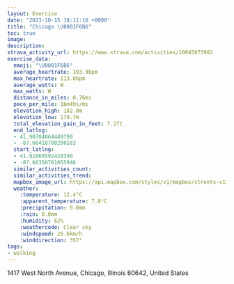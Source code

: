 ```yaml
---
layout: Exercise
date: '2023-10-15 18:11:16 +0000'
title: "Chicago \U0001F6B6"
toc: true
image:
description:
strava_activity_url: https://www.strava.com/activities/10045973982
exercise_data:
  emoji: "\U0001F6B6"
  average_heartrate: 103.9bpm
  max_heartrate: 113.0bpm
  average_watts: W
  max_watts: W
  distance_in_miles: 0.76mi
  pace_per_mile: 16m49s/mi
  elevation_high: 182.0m
  elevation_low: 179.7m
  total_elevation_gain_in_feet: 7.2ft
  end_latlng:
  - 41.90704864449799
  - -87.66418780200183
  start_latlng:
  - 41.91060592420399
  - -87.66350761055946
  similar_activities_count:
  similar_activities_trend:
  mapbox_image_url: https://api.mapbox.com/styles/v1/mapbox/streets-v11/static/path-5+787af2-1.0(crx~F~iavOzA%3F~HK),pin-s-s+e5b22e(-87.6664,41.91026),pin-s-f+89ae00(-87.66633999999999,41.9082)/auto/800x800?access_token=pk.eyJ1Ijoiam9zaGJlY2ttYW4iLCJhIjoiY205eWR2aDd1MWZ6djJrbXc4a3M0bWZleiJ9.XiG9OWkNcZk2QzjJbxLB4A
  weather:
    :temperature: 12.4°C
    :apparent_temperature: 7.8°C
    :precipitation: 0.0mm
    :rain: 0.0mm
    :humidity: 62%
    :weathercode: Clear sky
    :windspeed: 25.6km/h
    :winddirection: 357°
tags:
- walking
---
```

1417 West North Avenue, Chicago, Illinois 60642, United States
